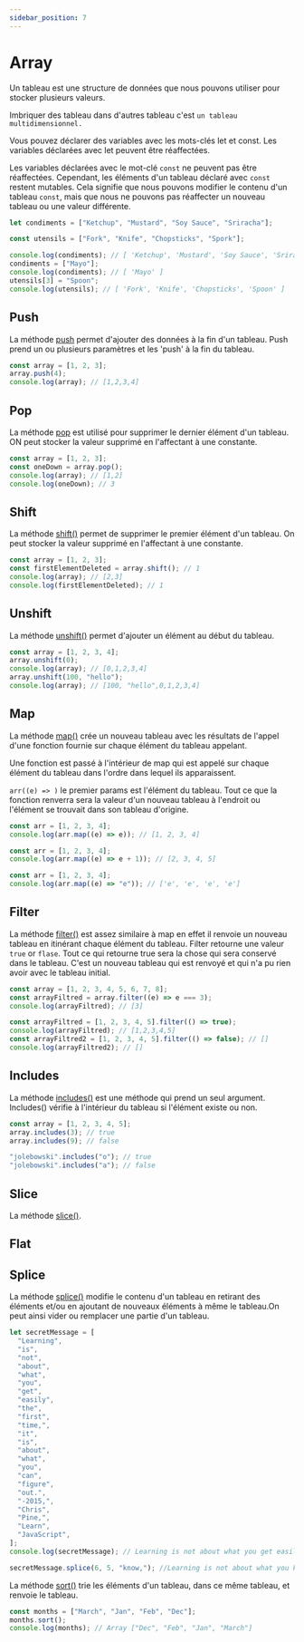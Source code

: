```yaml
---
sidebar_position: 7
---
```


# Array

Un tableau est une structure de données que nous pouvons utiliser pour stocker plusieurs valeurs.

Imbriquer des tableau dans d'autres tableau c'est `un tableau multidimensionnel.`

Vous pouvez déclarer des variables avec les mots-clés let et const. Les variables déclarées avec let peuvent être réaffectées.

Les variables déclarées avec le mot-clé `const` ne peuvent pas être réaffectées. Cependant, les éléments d'un tableau déclaré avec `const` restent mutables. Cela signifie que nous pouvons modifier le contenu d'un tableau `const`, mais que nous ne pouvons pas réaffecter un nouveau tableau ou une valeur différente.

```js
let condiments = ["Ketchup", "Mustard", "Soy Sauce", "Sriracha"];

const utensils = ["Fork", "Knife", "Chopsticks", "Spork"];

console.log(condiments); // [ 'Ketchup', 'Mustard', 'Soy Sauce', 'Sriracha' ]
condiments = ["Mayo"];
console.log(condiments); // [ 'Mayo' ]
utensils[3] = "Spoon";
console.log(utensils); // [ 'Fork', 'Knife', 'Chopsticks', 'Spoon' ]
```

## Push

La méthode [push](https://developer.mozilla.org/fr/docs/Web/JavaScript/Reference/Global_Objects/Array/push) permet d'ajouter des données à la fin d'un tableau.
Push prend un ou plusieurs paramètres et les 'push' à la fin du tableau.

```javascript
const array = [1, 2, 3];
array.push(4);
console.log(array); // [1,2,3,4]
```

## Pop

La méthode [pop](https://developer.mozilla.org/fr/docs/Web/JavaScript/Reference/Global_Objects/Array/pop) est utilisé pour supprimer le dernier élément d'un tableau. ON peut stocker la valeur supprimé en l'affectant à une constante.

```javascript
const array = [1, 2, 3];
const oneDown = array.pop();
console.log(array); // [1,2]
console.log(oneDown); // 3
```

## Shift

La méthode [shift()](https://developer.mozilla.org/fr/docs/Web/JavaScript/Reference/Global_Objects/Array/shift) permet de supprimer le premier élément d'un tableau. On peut stocker la valeur supprimé en l'affectant à une constante.

```javascript
const array = [1, 2, 3];
const firstElementDeleted = array.shift(); // 1
console.log(array); // [2,3]
console.log(firstElementDeleted); // 1
```

## Unshift

La méthode [unshift()](https://developer.mozilla.org/fr/docs/Web/JavaScript/Reference/Global_Objects/Array/unshift) permet d'ajouter un élément au début du tableau.

```javascript
const array = [1, 2, 3, 4];
array.unshift(0);
console.log(array); // [0,1,2,3,4]
array.unshift(100, "hello");
console.log(array); // [100, "hello",0,1,2,3,4]
```

## Map

La méthode [map()](https://developer.mozilla.org/fr/docs/Web/JavaScript/Reference/Global_Objects/Array/map) crée un nouveau tableau avec les résultats de l'appel d'une fonction fournie sur chaque élément du tableau appelant.

Une fonction est passé à l'intérieur de map qui est appelé sur chaque élément du tableau dans l'ordre dans lequel ils apparaissent.

`arr((e) => )` le premier params est l'élément du tableau.
Tout ce que la fonction renverra sera la valeur d'un nouveau tableau à l'endroit ou l'élément se trouvait dans son tableau d'origine.

```javascript
const arr = [1, 2, 3, 4];
console.log(arr.map((e) => e)); // [1, 2, 3, 4]
```

```javascript
const arr = [1, 2, 3, 4];
console.log(arr.map((e) => e + 1)); // [2, 3, 4, 5]
```

```javascript
const arr = [1, 2, 3, 4];
console.log(arr.map((e) => "e")); // ['e', 'e', 'e', 'e']
```

## Filter

La méthode [filter()](https://developer.mozilla.org/fr/docs/Web/JavaScript/Reference/Global_Objects/Array/filter) est assez similaire à map en effet il renvoie un nouveau tableau en itinérant chaque élément du tableau.
Filter retourne une valeur `true` or `flase`.
Tout ce qui retourne true sera la chose qui sera conservé dans le tableau.
C'est un nouveau tableau qui est renvoyé et qui n'a pu rien avoir avec le tableau initial.

```javascript
const array = [1, 2, 3, 4, 5, 6, 7, 8];
const arrayFiltred = array.filter((e) => e === 3);
console.log(arrayFiltred); // [3]
```

```javascript
const arrayFiltred = [1, 2, 3, 4, 5].filter(() => true);
console.log(arrayFiltred); // [1,2,3,4,5]
const arrayFiltred2 = [1, 2, 3, 4, 5].filter(() => false); // []
console.log(arrayFiltred2); // []
```

## Includes

La méthode [includes()](https://developer.mozilla.org/fr/docs/Web/JavaScript/Reference/Global_Objects/Array/includes) est une méthode qui prend un seul argument.
Includes() vérifie à l'intérieur du tableau si l'élément existe ou non.

```javascript
const array = [1, 2, 3, 4, 5];
array.includes(3); // true
array.includes(9); // false
```

```javascript
"jolebowski".includes("o"); // true
"jolebowski".includes("a"); // false
```

## Slice

La méthode [slice()](https://developer.mozilla.org/fr/docs/Web/JavaScript/Reference/Global_Objects/Array/slice).

## Flat

## Splice

La méthode [splice()](https://developer.mozilla.org/fr/docs/Web/JavaScript/Reference/Global_Objects/Array/splice) modifie le contenu d'un tableau en retirant des éléments et/ou en ajoutant de nouveaux éléments à même le tableau.On peut ainsi vider ou remplacer une partie d'un tableau.

```js
let secretMessage = [
  "Learning",
  "is",
  "not",
  "about",
  "what",
  "you",
  "get",
  "easily",
  "the",
  "first",
  "time,",
  "it",
  "is",
  "about",
  "what",
  "you",
  "can",
  "figure",
  "out.",
  "-2015,",
  "Chris",
  "Pine,",
  "Learn",
  "JavaScript",
];
console.log(secretMessage); // Learning is not about what you get easily the first time, it is about what you can figure out. -2015, Chris Pine, Learn JavaScript

secretMessage.splice(6, 5, "know,"); //Learning is not about what you know, it is about what you can figure out. -2015, Chris Pine, Learn JavaScript
```

La méthode [sort()](https://developer.mozilla.org/fr/docs/Web/JavaScript/Reference/Global_Objects/Array/sort) trie les éléments d'un tableau, dans ce même tableau, et renvoie le tableau.

```js
const months = ["March", "Jan", "Feb", "Dec"];
months.sort();
console.log(months); // Array ["Dec", "Feb", "Jan", "March"]
```
